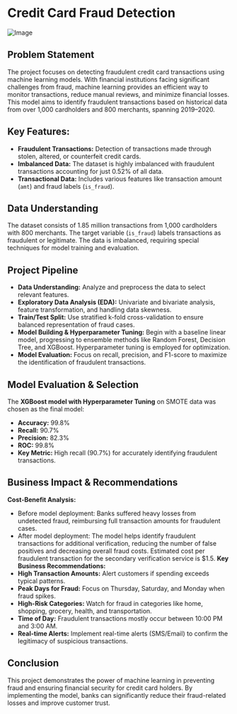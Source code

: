 # Credit Card Fraud Detection
![Image](https://miro.medium.com/v2/resize:fit:1024/0*nDTApwXjrDUH3kqm.png)
## Problem Statement
The project focuses on detecting fraudulent credit card transactions using machine learning models. With financial institutions facing significant challenges from fraud, machine learning provides an efficient way to monitor transactions, reduce manual reviews, and minimize financial losses. This model aims to identify fraudulent transactions based on historical data from over 1,000 cardholders and 800 merchants, spanning 2019–2020.
## Key Features:
- **Fraudulent Transactions:** Detection of transactions made through stolen, altered, or counterfeit credit cards.
- **Imbalanced Data:** The dataset is highly imbalanced with fraudulent transactions accounting for just 0.52% of all data.
- **Transactional Data:** Includes various features like transaction amount (`amt`) and fraud labels (`is_fraud`).
## Data Understanding
The dataset consists of 1.85 million transactions from 1,000 cardholders with 800 merchants. The target variable (`is_fraud`) labels transactions as fraudulent or legitimate. The data is imbalanced, requiring special techniques for model training and evaluation.
## Project Pipeline
- **Data Understanding:** Analyze and preprocess the data to select relevant features.
- **Exploratory Data Analysis (EDA):** Univariate and bivariate analysis, feature transformation, and handling data skewness.
- **Train/Test Split:** Use stratified k-fold cross-validation to ensure balanced representation of fraud cases.
- **Model Building & Hyperparameter Tuning:** Begin with a baseline linear model, progressing to ensemble methods like Random Forest, Decision Tree, and XGBoost. Hyperparameter tuning is employed for optimization.
- **Model Evaluation:** Focus on recall, precision, and F1-score to maximize the identification of fraudulent transactions.
## Model Evaluation & Selection
The **XGBoost model with Hyperparameter Tuning** on SMOTE data was chosen as the final model:
- **Accuracy:** 99.8%
- **Recall:** 90.7%
- **Precision:** 82.3%
- **ROC:** 99.8%
- **Key Metric:** High recall (90.7%) for accurately identifying fraudulent transactions.
## Business Impact & Recommendations
**Cost-Benefit Analysis:**
- Before model deployment: Banks suffered heavy losses from undetected fraud, reimbursing full transaction amounts for fraudulent cases.
- After model deployment: The model helps identify fraudulent transactions for additional verification, reducing the number of false positives and decreasing overall fraud costs. Estimated cost per fraudulent transaction for the secondary verification service is $1.5.
**Key Business Recommendations:**
- **High Transaction Amounts:** Alert customers if spending exceeds typical patterns.
- **Peak Days for Fraud:** Focus on Thursday, Saturday, and Monday when fraud spikes.
- **High-Risk Categories:** Watch for fraud in categories like home, shopping, grocery, health, and transportation.
- **Time of Day:** Fraudulent transactions mostly occur between 10:00 PM and 3:00 AM.
- **Real-time Alerts:** Implement real-time alerts (SMS/Email) to confirm the legitimacy of suspicious transactions.
## Conclusion
This project demonstrates the power of machine learning in preventing fraud and ensuring financial security for credit card holders. By implementing the model, banks can significantly reduce their fraud-related losses and improve customer trust.

  
